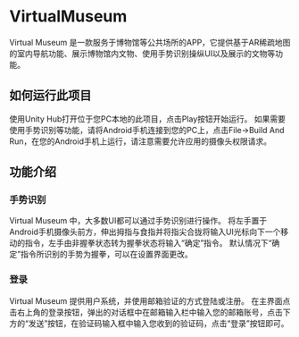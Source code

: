 # VirtualMuseum
Virtual Museum 是一款服务于博物馆等公共场所的APP，它提供基于AR稀疏地图的室内导航功能、展示博物馆内文物、使用手势识别操纵UI以及展示的文物等功能。
## 如何运行此项目
使用Unity Hub打开位于您PC本地的此项目，点击Play按钮开始运行。
如果需要使用手势识别等功能，请将Android手机连接到您的PC上，点击File->Build And Run，在您的Android手机上运行，请注意需要允许应用的摄像头权限请求。
## 功能介绍
### 手势识别
Virtual Museum 中，大多数UI都可以通过手势识别进行操作。
将左手置于Android手机摄像头前方，伸出拇指与食指并将指尖合拢将输入UI光标向下一个移动的指令，左手由非握拳状态转为握拳状态将输入“确定”指令。
默认情况下“确定”指令所识别的手势为握拳，可以在设置界面更改。
### 登录
Virtual Museum 提供用户系统，并使用邮箱验证的方式登陆或注册。
在主界面点击右上角的登录按钮，弹出的对话框中在邮箱输入栏中输入您的邮箱账号，点击下方的“发送”按钮，在验证码输入框中输入您收到的验证码，点击“登录”按钮即可。
